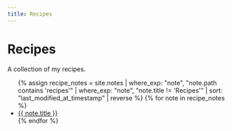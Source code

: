 ```yaml
---
title: Recipes
---
```


# Recipes

A collection of my recipes.

<ul>
  {% assign recipe_notes = site.notes | where_exp: "note", "note.path contains 'recipes'" | where_exp: "note", "note.title != 'Recipes'" | sort: "last_modified_at_timestamp" | reverse %}
  {% for note in recipe_notes %}
    <li>
      <a class="internal-link" href="{{ site.baseurl }}{{ note.url }}">{{ note.title }}</a>
    </li>
  {% endfor %}
</ul>
